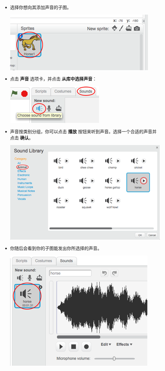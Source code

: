 + 选择你想向其添加声音的子图。

	![screenshot](images/sprite-select.png)

+ 点击 __声音__ 选项卡，并点击 __从库中选择声音__：

	![screenshot](images/import-sound.png)

+ 声音按类别分组，你可以点击 __播放__ 按钮来听到声音。选择一个合适的声音并点击 __确认__。

	![screenshot](images/choose-sound.png)

+ 你随后会看到你的子图能发出你所选择的声音。

	![screenshot](images/sound-imported.png)
